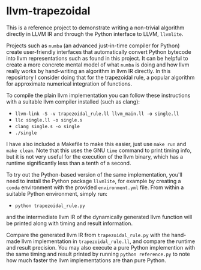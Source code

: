 # llvm-trapezoidal

This is a reference project to demonstrate writing a non-trivial algorithm directly in LLVM IR and through
the Python interface to LLVM, `llvmlite`.

Projects such as `numba` (an advanced just-in-time compiler for Python) create user-friendly interfaces that
automatically convert Python bytecode into llvm representations such as found in this project. It can be
helpful to create a more concrete mental model of what `numba` is doing and how llvm really works by
hand-writing an algorithm in llvm IR directly. In this reposirtory I consider doing that for the trapezoidal
rule, a popular algorithm for approximate numerical integration of functions.

To compile the plain llvm implementation you can follow these instructions with a suitable llvm compiler installed
(such as clang):

- `llvm-link -S -v trapezoidal_rule.ll llvm_main.ll -o single.ll`
- `llc single.ll -o single.s`
- `clang single.s -o single`
- `./single`

I have also included a Makefile to make this easier, just use `make run` and `make clean`. Note that this uses
the GNU `time` command to print timing info, but it is not very useful for the execution of the llvm binary, which
has a runtime significantly less than a tenth of a second.

To try out the Python-based version of the same implementation, you'll need to install the Python package
`llvmlite`, for example by creating a `conda` environment with the provided `environment.yml` file. From
within a suitable Python environment, simply run:

- `python trapezoidal_rule.py`

and the intermediate llvm IR of the dynamically generated llvm function will be printed along with timing and
result information.

Compare the generated llvm IR from `trapezoidal_rule.py` with the hand-made llvm implementation in `trapezoidal_rule.ll`,
and compare the runtime and result precision. You may also execute a pure Python implemention with the same timing and
result printed by running `python reference.py` to note how much faster the llvm implementations are than pure Python.
